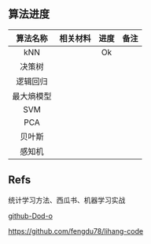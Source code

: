 ## 算法进度

|  算法名称  | 相关材料 | 进度 | 备注 |
| :--------: | :------: | :--: | ---- |
|    kNN     |          |  Ok  |      |
|   决策树   |          |      |      |
|  逻辑回归  |          |      |      |
| 最大熵模型 |          |      |      |
|    SVM     |          |      |      |
|    PCA     |          |      |      |
|   贝叶斯   |          |      |      |
|   感知机   |          |      |      |

## Refs


统计学习方法、西瓜书、机器学习实战

[github-Dod-o](https://github.com/Dod-o/Statistical-Learning-Method_Code)

https://github.com/fengdu78/lihang-code